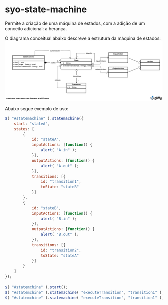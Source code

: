 syo-state-machine
=================

Permite a criação de uma máquina de estados, com a adição de um conceito adicional: a herança.

O diagrama conceitual abaixo descreve a estrutura da máquina de estados:
![Diagrama de classes conceitual](./docs/SyoStatemachine.png)


Abaixo segue exemplo de uso:
```javascript
$( "#statemachine" ).statemachine({
    start: "stateA",
    states: [
        {
            id: "stateA",
            inputActions: [function() {
                alert( "A.in" );
            }],
            outputActions: [function() {
                alert( "A.out" );
            }],
            transitions: [{
                id: "transition1",
                toState: "stateB"
            }]
        },
        {
            id: "stateB",
            inputActions: [function() {
                alert( "B.in" );
            }],
            outputActions: [function() {
                alert( "B.out" );
            }],
            transitions: [{
                id: "transition2",
                toState: "stateA"
            }]
        }
    ]
});

$( "#statemchine" ).start();
$( "#statemchine" ).statemachine( "executeTransition", "transition1" );
$( "#statemchine" ).statemachine( "executeTransition", "transition1" );
```
